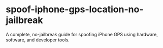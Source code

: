 # spoof-iphone-gps-location-no-jailbreak
A complete, no-jailbreak guide for spoofing iPhone GPS using hardware, software, and developer tools.
